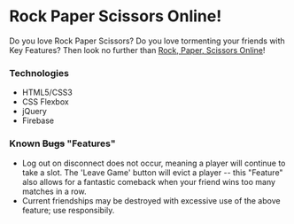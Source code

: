 # Rock Paper Scissors Online!

Do you love Rock Paper Scissors? Do you love tormenting your friends with Key Features? Then look no further than [Rock, Paper, Scissors Online](https://eawehner.github.io/RPS-Multiplayer/)!

### Technologies
- HTML5/CSS3
- CSS Flexbox
- jQuery
- Firebase

### Known ~~Bugs~~ "Features"
- Log out on disconnect does not occur, meaning a player will continue to take a slot. The 'Leave Game' button will evict a player -- this "Feature" also allows for a fantastic comeback when your friend wins too many matches in a row.
- Current friendships may be destroyed with excessive use of the above feature; use responsibily.
